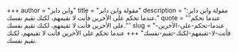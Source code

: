 +++
author = "واين داير"
title = "مقولة واين داير"
description = "مقولة واين داير: عندما تحكم على الأخرين فأنت لا تقيمهم، لكنك تقيم نفسك."
quote = '''عندما تحكم على الأخرين فأنت لا تقيمهم، لكنك تقيم نفسك.''' 
slug = "عندما-تحكم-على-الأخرين-فأنت-لا-تقيمهم-لكنك-تقيم-نفسك"
+++
عندما تحكم على الأخرين فأنت لا تقيمهم، لكنك تقيم نفسك.
